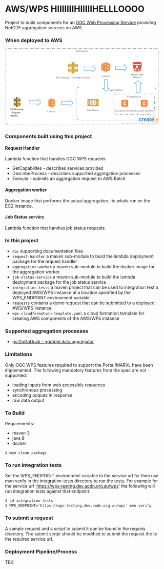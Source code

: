 AWS/WPS HIIIIIIIHIIIIIHELLLOOOO
=======

Project to build components for an [OGC Web Processing Service](http://www.opengeospatial.org/standards/wps) providing NetCDF aggregation services on AWS   

### When deployed to AWS

![Overview](doc/Overview.png)

### Components built using this project

#### Request Handler

Lambda function that handles OGC WPS requests
  - GetCapabilites - describes services provided
  - DescribeProcess - describes supported aggregation processes
  - Execute - submits an aggregation request to AWS Batch

#### Aggregation worker

Docker image that performs the actual aggregation.  Its whats run on the EC2 instance.

#### Job Status service

Lambda function that handles job status requests.
 
### In this project

- ```doc``` supporting documentation files
- ```request-handler```  a maven sub-module to build the lambda deployment package for the request handler
- ```aggregation-worker``` a maven sub-module to build the docker image for the aggregation worker.
- ```job-status-service``` a maven sub-module to build the lambda deployment package for the job status service
- ```integration-tests``` a maven project that can be used to integration test a deployed AWS/WPS instance at a 
location specified by the WPS_ENDPOINT environment variable    
- ```requests``` contains a demo request that can be submitted to a deployed AWS/WPS instance
- ```wps-cloudformation-template.yaml``` a cloud formation template for creating AWS components of the AWS/WPS instance

### Supported aggregation processes

 * [gs:GoGoDuck - gridded data aggregator](doc/GoGoDuck.md)
 
### Limitations

Only OGC WPS features required to support the Portal/MARVL have been implemented. 
The following mandatory features from the spec are not supported:

 - loading inputs from web accessible resources
 - synchronous processing
 - encoding outputs in response
 - raw data output
 
### To Build

Requirements:
 
  * maven 3
  * java 8
  * docker

```
$ mvn clean package
```

### To run integration tests

Set the WPS_ENDPOINT environment variable to the service url for then use mvn verify in the integration-tests directory
to run the tests.  For example for the service url 'https://wps-testing.dev.aodn.org.au/wps' the following will 
run integration tests against that endpoint.

```
$ cd integration-tests
$ WPS_ENDPOINT='https://wps-testing.dev.aodn.org.au/wps' mvn verify
```
### To submit a request

A sample request and a script to submit it can be found in the requets directory.   The submit script should be modified
 to submit the request the to the required service url. 

    
### Deployment Pipeline/Process

TBC
